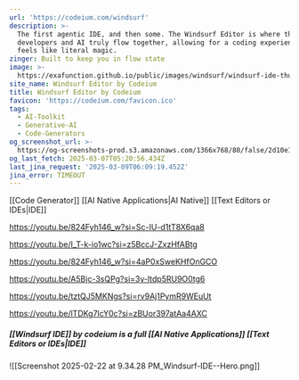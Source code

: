 ```yaml
---
url: 'https://codeium.com/windsurf'
description: >-
  The first agentic IDE, and then some. The Windsurf Editor is where the work of
  developers and AI truly flow together, allowing for a coding experience that
  feels like literal magic.
zinger: Built to keep you in flow state
image: >-
  https://exafunction.github.io/public/images/windsurf/windsurf-ide-thumbnail.jpg
site_name: Windsurf Editor by Codeium
title: Windsurf Editor by Codeium
favicon: 'https://codeium.com/favicon.ico'
tags:
  - AI-Toolkit
  - Generative-AI
  - Code-Generators
og_screenshot_url: >-
  https://og-screenshots-prod.s3.amazonaws.com/1366x768/80/false/2d10e118ad40fd692c4d55156f2285e7eae2c033a29fd9606373da510fbed0f6.jpeg
og_last_fetch: 2025-03-07T05:20:56.434Z
last_jina_request: '2025-03-09T06:09:19.452Z'
jina_error: TIMEOUT
---
```



[[Code Generator]] [[AI Native Applications|AI Native]] [[Text Editors or IDEs|IDE]]

https://youtu.be/824Fyh146_w?si=Sc-IU-d1tT8X6qa8

https://youtu.be/I_T-k-io1wc?si=z5BccJ-ZxzHfABtg

https://youtu.be/824Fyh146_w?si=4aP0xSweKHfOnGCO

https://youtu.be/A5Bjc-3sQPg?si=3y-ltdp5RU9O0tg6

https://youtu.be/tztQJ5MKNgs?si=rv9Aj1PymR9WEuUt

https://youtu.be/lTDKg7IcY0c?si=zBUor397atAa4AXC
##### [[Windsurf IDE]] by codeium is a full [[AI Native Applications]] [[Text Editors or IDEs|IDE]]
![[Screenshot 2025-02-22 at 9.34.28 PM_Windsurf-IDE--Hero.png]]
